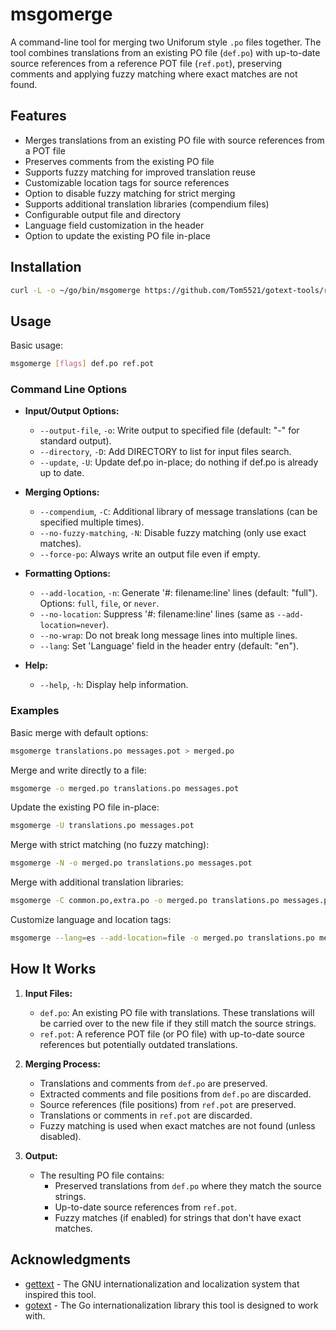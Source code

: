 # msgomerge

A command-line tool for merging two Uniforum style `.po` files together. The tool combines translations from an existing PO file (`def.po`) with up-to-date source references from a reference POT file (`ref.pot`), preserving comments and applying fuzzy matching where exact matches are not found.

## Features

- Merges translations from an existing PO file with source references from a POT file
- Preserves comments from the existing PO file
- Supports fuzzy matching for improved translation reuse
- Customizable location tags for source references
- Option to disable fuzzy matching for strict merging
- Supports additional translation libraries (compendium files)
- Configurable output file and directory
- Language field customization in the header
- Option to update the existing PO file in-place

## Installation

```bash
curl -L -o ~/go/bin/msgomerge https://github.com/Tom5521/gotext-tools/releases/latest/download/msgomerge-$(go env GOOS)-$(go env GOARCH)
```

## Usage

Basic usage:

```bash
msgomerge [flags] def.po ref.pot
```

### Command Line Options

- **Input/Output Options:**

  - `--output-file`, `-o`: Write output to specified file (default: "-" for standard output).
  - `--directory`, `-D`: Add DIRECTORY to list for input files search.
  - `--update`, `-U`: Update def.po in-place; do nothing if def.po is already up to date.

- **Merging Options:**

  - `--compendium`, `-C`: Additional library of message translations (can be specified multiple times).
  - `--no-fuzzy-matching`, `-N`: Disable fuzzy matching (only use exact matches).
  - `--force-po`: Always write an output file even if empty.

- **Formatting Options:**

  - `--add-location`, `-n`: Generate '#: filename:line' lines (default: "full"). Options: `full`, `file`, or `never`.
  - `--no-location`: Suppress '#: filename:line' lines (same as `--add-location=never`).
  - `--no-wrap`: Do not break long message lines into multiple lines.
  - `--lang`: Set 'Language' field in the header entry (default: "en").

- **Help:**
  - `--help`, `-h`: Display help information.

### Examples

Basic merge with default options:

```bash
msgomerge translations.po messages.pot > merged.po
```

Merge and write directly to a file:

```bash
msgomerge -o merged.po translations.po messages.pot
```

Update the existing PO file in-place:

```bash
msgomerge -U translations.po messages.pot
```

Merge with strict matching (no fuzzy matching):

```bash
msgomerge -N -o merged.po translations.po messages.pot
```

Merge with additional translation libraries:

```bash
msgomerge -C common.po,extra.po -o merged.po translations.po messages.pot
```

Customize language and location tags:

```bash
msgomerge --lang=es --add-location=file -o merged.po translations.po messages.pot
```

## How It Works

1. **Input Files:**

   - `def.po`: An existing PO file with translations. These translations will be carried over to the new file if they still match the source strings.
   - `ref.pot`: A reference POT file (or PO file) with up-to-date source references but potentially outdated translations.

2. **Merging Process:**

   - Translations and comments from `def.po` are preserved.
   - Extracted comments and file positions from `def.po` are discarded.
   - Source references (file positions) from `ref.pot` are preserved.
   - Translations or comments in `ref.pot` are discarded.
   - Fuzzy matching is used when exact matches are not found (unless disabled).

3. **Output:**
   - The resulting PO file contains:
     - Preserved translations from `def.po` where they match the source strings.
     - Up-to-date source references from `ref.pot`.
     - Fuzzy matches (if enabled) for strings that don't have exact matches.

## Acknowledgments

- [gettext](https://www.gnu.org/software/gettext/) - The GNU internationalization and localization system that inspired this tool.
- [gotext](https://github.com/leonelquinteros/gotext) - The Go internationalization library this tool is designed to work with.
